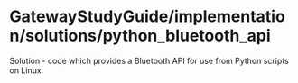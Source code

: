 # GatewayStudyGuide/implementation/solutions/python_bluetooth_api
Solution - code which provides a Bluetooth API for use from Python scripts on Linux.
